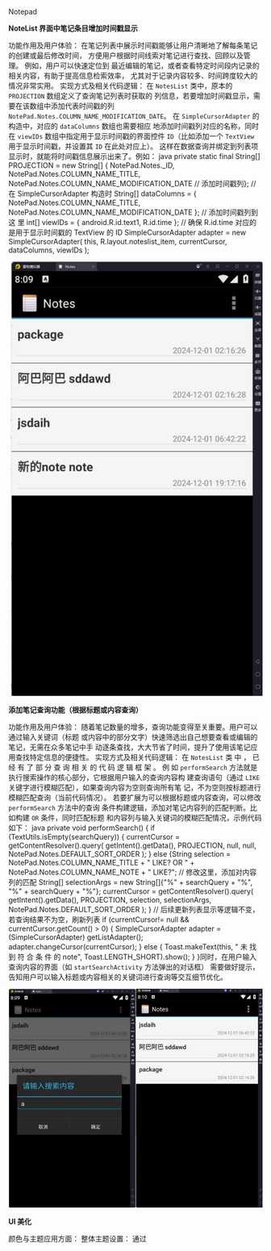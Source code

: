 Notepad 

 **NoteList 界面中笔记条目增加时间戳显示** 

功能作用及用户体验： 在笔记列表中展示时间戳能够让用户清晰地了解每条笔记的创建或最后修改时间， 方便用户根据时间线索对笔记进行查找、回顾以及管理。
例如，用户可以快速定位到 最近编辑的笔记，或者查看特定时间段内记录的相关内容，有助于提高信息检索效率， 尤其对于记录内容较多、时间跨度较大的情况非常实用。 实现方式及相关代码逻辑： 在 `NotesList` 类中，原本的 `PROJECTION` 数组定义了查询笔记列表时获取的 列信息，若要增加时间戳显示，需要在该数组中添加代表时间戳的列 `NotePad.Notes.COLUMN_NAME_MODIFICATION_DATE`。 在 `SimpleCursorAdapter` 的构造中，对应的 `dataColumns` 数组也需要相应 地添加时间戳列对应的名称，同时在 `viewIDs` 数组中指定用于显示时间戳的界面控件 `ID`（比如添加一个 `TextView` 用于显示时间戳，并设置其 `ID` 在此处对应上）。 这样在数据查询并绑定到列表项显示时，就能将时间戳信息展示出来了。例如： java private static final String[] PROJECTION = new String[] { NotePad.Notes._ID, NotePad.Notes.COLUMN_NAME_TITLE, NotePad.Notes.COLUMN_NAME_MODIFICATION_DATE // 添加时间戳列}; // 在 SimpleCursorAdapter 构造时 String[] dataColumns = { NotePad.Notes.COLUMN_NAME_TITLE, NotePad.Notes.COLUMN_NAME_MODIFICATION_DATE }; // 添加时间戳列到这 里 int[] viewIDs = { android.R.id.text1, R.id.time }; // 确保 R.id.time 对应的 是用于显示时间戳的 TextView 的 ID SimpleCursorAdapter adapter = new SimpleCursorAdapter( this, R.layout.noteslist_item, currentCursor, dataColumns, viewIDs );

![image-20241201212457488](image-20241201212457488.png)

**添加笔记查询功能（根据标题或内容查询）** 

功能作用及用户体验： 随着笔记数量的增多，查询功能变得至关重要。用户可以通过输入关键词（标题 或内容中的部分文字）快速筛选出自己想要查看或编辑的笔记，无需在众多笔记中手 动逐条查找，大大节省了时间，提升了使用该笔记应用查找特定信息的便捷性。 实现方式及相关代码逻辑： 在 `NotesList` 类 中 ， 已 经 有 了 部 分 查 询 相 关 的 代 码 逻 辑 框 架 。 例 如 `performSearch` 方法就是执行搜索操作的核心部分，它根据用户输入的查询内容构 建查询语句（通过 `LIKE` 关键字进行模糊匹配），如果查询内容为空则查询所有笔 记，不为空则按标题进行模糊匹配查询（当前代码情况）。 若要扩展为可以根据标题或内容查询，可以修改 `performSearch` 方法中的查询 条件构建逻辑，添加对笔记内容列的匹配判断。比如构建 `OR` 条件，同时匹配标题 和内容列与输入关键词的模糊匹配情况，示例代码如下： java private void performSearch() { if (TextUtils.isEmpty(searchQuery)) { currentCursor = getContentResolver().query( getIntent().getData(), PROJECTION, null, null, NotePad.Notes.DEFAULT_SORT_ORDER ); } else {String selection = NotePad.Notes.COLUMN_NAME_TITLE + " LIKE? OR " + NotePad.Notes.COLUMN_NAME_NOTE + " LIKE?"; // 修改这里，添加对内容列的匹配 String[] selectionArgs = new String[]{"%" + searchQuery + "%", "%" + searchQuery + "%"}; currentCursor = getContentResolver().query( getIntent().getData(), PROJECTION, selection, selectionArgs, NotePad.Notes.DEFAULT_SORT_ORDER ); } // 后续更新列表显示等逻辑不变，若查询结果不为空，刷新列表 if (currentCursor!= null && currentCursor.getCount() > 0) { SimpleCursorAdapter adapter = (SimpleCursorAdapter) getListAdapter(); adapter.changeCursor(currentCursor); } else { Toast.makeText(this, " 未 找 到 符 合 条 件 的 note", Toast.LENGTH_SHORT).show(); } }同时，在用户输入查询内容的界面（如 `startSearchActivity` 方法弹出的对话框） 需要做好提示，告知用户可以输入标题或内容相关的关键词进行查询等交互细节优化。

![image-20241201212558188](image-20241201212558188.png)

**UI 美化** 

颜色与主题应用方面： 整体主题设置： 通过 <style name="AppTheme"
parent="Theme.MaterialComponents.Light.NoActionBar"> 定义了应用的基础主题，其中设置了 android:windowBackground 为@color/white，这使得整个应用窗口的背景呈现白色，营造出简洁明亮的视觉基础效果。同时还定义了 AppTheme.Light 和AppTheme.Dark 两种不同风格的主题变体，分别适用于亮色和暗色模式（例如AppTheme.Dark 中 设 置 android:windowBackground 为 @color/black ，android:statusBarColor 为 @color/dark_gray 等，能呈现出暗色风格的整体界面），方便根据用户偏好或系统设置切换不同的视觉风格。控件颜色应用示例：对于 Title TextView（标题文本视图），其文本样式 AppTheme.TextAppearance.Title中定义了 android:textColor 为 #333333，文字大小为 18sp，字体为 sans 且加粗
显示，这种颜色搭配白色的背景，使得标题清晰且突出，方便用户快速识别每条笔记的主题内容。Timestamp TextView（时间戳文本视图）对应的文本样式
AppTheme.TextAppearance.Timestamp 里，文本颜色设为 #888888，字号为 12sp，常规字体样式，相对较淡的颜色用于显示时间戳信息，既能够展示必要的时间信息又不会过于突兀，与标题文字在视觉上形成主次分明的效果。
在定义的颜色资源中，还有诸如 your_color_for_edittext 和your_color_for_linear_layout 等自定义颜色项，可以灵活应用到 EditText、LinearLayout 等 相 应 控 件 上 。 比 如 将 EditText 的 背 景 颜 色 设 为@color/your_color_for_edittext（示例中为白色），使其在视觉上更加整洁统一，输入区域更清晰可见。布局与控件样式方面：
列表项布局（基于 ConstraintLayout 的布局文件）：
整体布局：除了前面提到的背景颜色和内边距设置营造出舒适的展示区域外，通过ConstraintLayout 的约束机制来精确排列控件位置。
例如 Title TextView 通过约束app:layout_constraintTop_toTopOf="parent"、app:layout_constraintStart_toStartOf="parent" 和app:layout_constraintEnd_toEndOf="parent"，使其水平方向占满父容器并且位于顶部 ， 保证标题展示的整齐和突出 。
Timestamp TextView 则 通 过app:layout_constraintTop_toBottomOf="@android:id/text1" 约束在标题下方显示，且 app:layout_constraintEnd_toEndOf="parent" 使其靠右侧对齐，符合常规的信息排列习惯，方便用户查看。
分割线：使用 <View> 元素作为分割线，宽度 match_parent 横跨整个布局宽度，高度 1dp 并设置背景颜色为 #DDDDDD，通过约束
app:layout_constraintTop_toBottomOf="@+id/time" 等使其位于时间戳下方，清晰
地划分开不同的笔记列表项，增强了列表的层次感和可读性。
标题编辑布局（基于 LinearLayout 的布局文件）：
布局排列：LinearLayout 的 orientation 为 vertical，使得内部控件按照垂直方向
依次排列。EditText 用于输入标题，设置了最大行数为 1、上下边距等属性，在有限的空间内保证标题输入的简洁性和合理性，同时开启了自动文本修正、首字母大写以及水平滚动等功能，提升用户输入体验。
按钮设置：下方的 Button 通过 android:layout_gravity="right" 使其靠右对齐，显示的文本来源于 @string/button_ok 字符串资源（方便本地化等多语言适配），并且设置了点击事件 onClick="onClickOk" 用于处理用户点击确认的操作逻辑，整体布局紧凑且符合操作流程的直观性。
笔记内容编辑布局（自定义 LinedEditText 的布局文件）：功能与样式结合：该 EditText 的自定义类com.example.android.notepad.NoteEditor$LinedEditText 可能实现了一些特殊功能 （ 比 如 绘 制行 线 等 在 代 码 中 有 相 关 逻辑 ） ， 在 样 式 上 设 置 其 背景 为 透 明（android:background="@android:color/transparent"），添加了内边距、垂直滚动条、渐隐边缘等属性，使得文本编辑区域既美观又实用，文本大小设为 22sp 以及开启首字母大写功能，方便用户输入和查看笔记内容，整体注重内容编辑的舒适性和便捷性。

![image-20241201212921252](image-20241201212921252.png)

**排序功能**
功能逻辑与交互方面：
排序选项定义与切换逻辑：在 NotesList 类中（结合之前提到的代码逻辑），定义了SORT_ORDERS 数组，其中包含了可供排序的列选项（比如按标题、按修改时间等），通过 currentSortOrderIndex 变量来确定当前选择的排序依据在数组中的索引位置，用 户 在 操 作 界面 （ 如 菜 单 选 项 等 地 方 ）可 以 触 发 切 换 这 个 索 引 值（ 例 如 在onCreateOptionsMenu 方法中创建排序菜单选项，并设置其点击事件监听器来实现索引值的取模自增切换等操作），进而实现切换不同排序方式的功能。同时，isAscendingOrder 变量用于控制排序的顺序是升序还是降序，也可以在相应的交互操作中进行切换，例如通过再次点击排序菜单或者设置专门的升序降序切换按钮等方式来改变其值，从而实现灵活的排序顺序调整。
排序执行与界面更新：performSort 方法承担了实际的排序执行任务，它会根据当前的 currentSortOrderIndex 和 isAscendingOrder 值构建合适的 SQL 的 ORDER BY子句（例如按选中的列并结合升序或降序关键字），然后通过内容提供者的 query 方法发起查询请求获取按照指定排序规则排序后的笔记数据。获取到新的排序后的数据后，会利用 SimpleCursorAdapter 的 changeCursor 方法更新列表显示，使得笔记列表在界面上按照新的排序顺序展示给用户，整个过程实现了从用户操作触发排序到数据重新获取并更新界面显示的完整流程，方便用户从不同排序角度查看笔记内容，有助于信息的梳理和查找。

![image-20241201212941189](image-20241201212941189.png)
